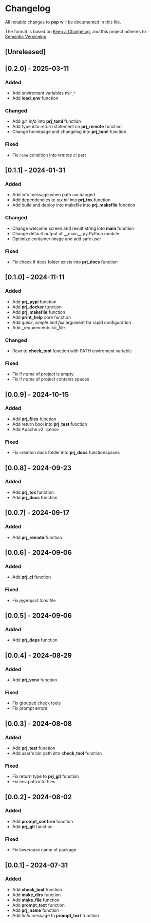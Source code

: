 # Changelog

All notable changes to **psp** will be documented in this file.

The format is based on [Keep a Changelog](https://keepachangelog.com/),
and this project adheres to [Semantic Versioning](https://semver.org/).

## [Unreleased]

## [0.2.0] - 2025-03-11

### Added
- Add enviroment variables `PSP_*`
- Add **load_env** function

### Changed
- Add _git_info_ into **prj_toml** function
- Add type into return statement on **prj_remote** function
- Change homepage and changelog into **prj_toml** function

### Fixed
- Fix `none` condition into _remote ci_ part

## [0.1.1] - 2024-01-31

### Added
- Add info message when path unchanged
- Add dependencies to _tox.ini_ into **prj_tox** function
- Add build and deploy into makefile into **prj_makefile** function

### Changed
- Change welcome screen and result string into **main** function
- Change default output of \_\_main\_\_.py Python module
- Optimize container image and add safe user

### Fixed
- Fix check if docs folder exists into **prj_docs** function

## [0.1.0] - 2024-11-11

### Added
- Add **prj_pypi** function
- Add **prj_docker** function
- Add **prj_makefile** function
- Add **print_help** core function
- Add _quick_, _simple_ and _full_ argument for rapid configuration
- Add _requirements.txt_file

### Changed
- Rewrite **check_tool** function with PATH enviroment variable

### Fixed
- Fix if _name_ of project is empty
- Fix if _name_ of project contains spaces

## [0.0.9] - 2024-10-15

### Added
- Add **prj_files** function
- Add return bool into **prj_test** function
- Add Apache v2 license

### Fixed
- Fix creation docs folder into **prj_docs** functionspaces

## [0.0.8] - 2024-09-23

### Added
- Add **prj_tox** function
- Add **prj_docs** function

## [0.0.7] - 2024-09-17

### Added
- Add **prj_remote** function

## [0.0.6] - 2024-09-06

### Added
- Add **prj_ci** function

### Fixed
- Fix _pyproject.toml_ file

## [0.0.5] - 2024-09-06

### Added
- Add **prj_deps** function

## [0.0.4] - 2024-08-29

### Added
- Add **prj_venv** function

### Fixed
- Fix grouped check tools
- Fix prompt errors

## [0.0.3] - 2024-08-08

### Added
- Add **prj_test** function
- Add user's bin path into **check_tool** function

### Fixed
- Fix return type to **prj_git** function
- Fix env path into files

## [0.0.2] - 2024-08-02

### Added
- Add **prompt_confirm** function
- Add **prj_git** function

### Fixed
- Fix lowercase name of package

## [0.0.1] - 2024-07-31

### Added
- Add **check_tool** function
- Add **make_dirs** function
- Add **make_file** function
- Add **prompt_text** function
- Add **prj_name** function
- Add _help_ message to **prompt_text** function

